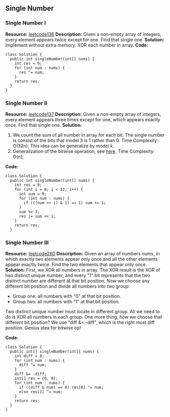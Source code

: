 ## Single Number<br>

### Single Number I
**Resource:**
[leetcode136](https://leetcode.com/problems/single-number/description/)
**Description:**
Given a non-empty array of integers, every element appears twice except for one. Find that single one.
**Solution:**
Implement without extra memory: XOR each number in array.
**Code:**
```
class Solution {
  public int singleNumber(int[] nums) {
    int res = 0;
    for (int num : nums) {
      res ^= num;
    }
    return res;
  }
}
```

### Single Number II
**Resource:**
[leetcode137](https://leetcode.com/problems/single-number-ii/description/)
**Description:**
Given a non-empty array of integers, every element appears three times except for one, which appears exactly once. Find that single one.
**Solution:**
1. We count the sum of all number in array for each bit. The single number is consist of the bits that model 3 is 1 rather than 0. Time Complexity: O(32n);
This idea can be generalize by model k.
2. Generalization of the bitwise operation, see [here](https://leetcode.com/problems/single-number-ii/discuss/43295/Detailed-explanation-and-generalization-of-the-bitwise-operation-method-for-single-numbers). Time Complexity: O(n);

**Code:**
```
class Solution {
  public int singleNumber(int[] nums) {
    int res = 0;
    for (int i = 0; i < 32; i++) {
      int sum = 0;
      for (int num : nums) {
        if (((num >> i) & 1) == 1) sum += 1;
      }
      sum %= 3;
      res |= sum << i;
    }
    return res;
  }
```

### Single Number III
**Resource:**
[leetcode260](https://leetcode.com/problems/single-number-iii/description/)
**Description:**
Given an array of numbers nums, in which exactly two elements appear only once and all the other elements appear exactly twice. Find the two elements that appear only once.
**Solution:**
First, we XOR all numbers in array. The XOR result is the XOR of two distinct unique number, and every "1" bit represents that the two distinct number are different at that bit position. Now we choose any different bit position and divide all numbers into two group:
- Group one: all numbers with "0" at that bit position.
- Group two: all numbers with "1" at that bit position.

Two distinct unique number must locate in different group. All we need to do is XOR all numbers in each group.
One more thing, how we choose that different bit position? We use "diff &= -diff", which is the right most diff position. Genius idea for bitwise op!

**Code:**
```
class Solution {
  public int[] singleNumber(int[] nums) {
    int diff = 0;
    for (int num : nums) {
      diff ^= num;
    }
    diff &= -diff;
    int[] res = {0, 0};
    for (int num : nums) {
      if ((diff & num) == 0) res[0] ^= num;
      else res[1] ^= num;
    }
    return res;
  }
}
```
